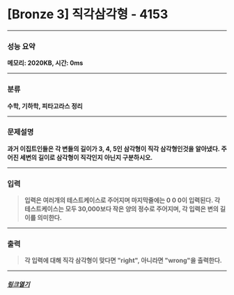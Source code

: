 # [Bronze 3] 직각삼각형 - 4153
___
### **성능 요약**  
**메모리: 2020KB, 시간: 0ms**
___
### **분류**
**수학, 기하학, 피타고라스 정리**
___
### **문제설명**  
**과거 이집트인들은 각 변들의 길이가 3, 4, 5인 삼각형이 직각 삼각형인것을 알아냈다. 주어진 세변의 길이로 삼각형이 직각인지 아닌지 구분하시오.**
___
### **입력**  
 > **입력은 여러개의 테스트케이스로 주어지며 마지막줄에는 0 0 0이 입력된다. 각 테스트케이스는 모두 30,000보다 작은 양의 정수로 주어지며, 각 입력은 변의 길이를 의미한다.**
 
 ___
### **출력**  
 > **각 입력에 대해 직각 삼각형이 맞다면 "right", 아니라면 "wrong"을 출력한다.**
 
 ____
 ##### [*링크열기*](https://www.acmicpc.net/problem/4153)